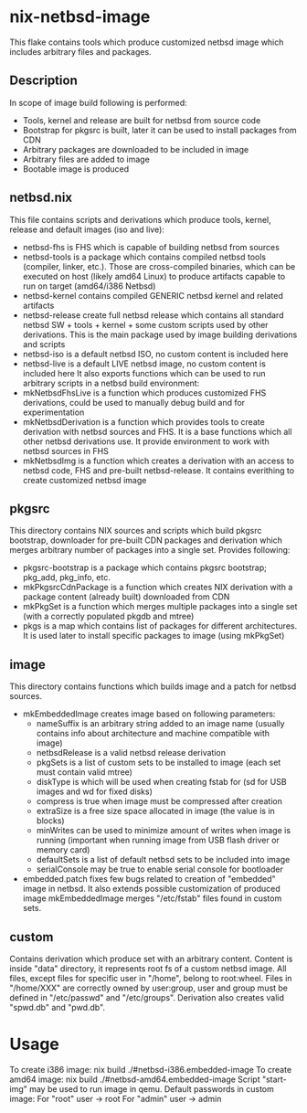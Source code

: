 # nix-netbsd-image
This flake contains tools which produce customized netbsd image which includes arbitrary files and packages.

## Description
In scope of image build following is performed:
 - Tools, kernel and release are built for netbsd from source code
 - Bootstrap for pkgsrc is built, later it can be used to install packages from CDN
 - Arbitrary packages are downloaded to be included in image
 - Arbitrary files are added to image
 - Bootable image is produced

## netbsd.nix
This file contains scripts and derivations which produce tools, kernel, release and default images (iso and live):
 - netbsd-fhs is FHS which is capable of building netbsd from sources
 - netbsd-tools is a package which contains compiled netbsd tools (compiler, linker, etc.). Those are cross-compiled binaries, which can be executed on host (likely amd64 Linux) to produce artifacts capable to run on target (amd64/i386 Netbsd)
 - netbsd-kernel contains compiled GENERIC netbsd kernel and related artifacts
 - netbsd-release create full netbsd release which contains all standard netbsd SW + tools + kernel + some custom scripts used by other derivations. This is the main package used by image building derivations and scripts
 - netbsd-iso is a default netbsd ISO, no custom content is included here
 - netbsd-live is a default LIVE netbsd image, no custom content is included here
It also exports functions which can be used to run arbitrary scripts in a netbsd build environment:
 - mkNetbsdFhsLive is a function which produces customized FHS derivations, could be used to manually debug build and for experimentation
 - mkNetbsdDerivation is a function which provides tools to create derivation with netbsd sources and FHS. It is a base functions which all other netbsd derivations use. It provide environment to work with netbsd sources in FHS
 - mkNetbsdImg is a function which creates a derivation with an access to netbsd code, FHS and pre-built netbsd-release. It contains everithing to create customized netbsd image

## pkgsrc
This directory contains NIX sources and scripts which build pkgsrc bootstrap, downloader for pre-built CDN packages and derivation which merges arbitrary number of packages into a single set. Provides following:
 - pkgsrc-bootstrap is a package which contains pkgsrc bootstrap; pkg_add, pkg_info, etc.
 - mkPkgsrcCdnPackage is a function which creates NIX derivation with a package content (already built) downloaded from CDN
 - mkPkgSet is a function which merges multiple packages into a single set (with a correctly populated pkgdb and mtree)
 - pkgs is a map which contains list of packages for different architectures. It is used later to install specific packages to image (using mkPkgSet)

## image
This directory contains functions which builds image and a patch for netbsd sources.
 - mkEmbeddedImage creates image based on following parameters:
    - nameSuffix is an arbitrary string added to an image name (usually contains info about architecture and machine compatible with image)
    - netbsdRelease is a valid netbsd release derivation
    - pkgSets is a list of custom sets to be installed to image (each set must contain valid mtree)
    - diskType is which will be used when creating fstab for (sd for USB images and wd for fixed disks)
    - compress is true when image must be compressed after creation
    - extraSize is a free size space allocated in image (the value is in blocks)
    - minWrites can be used to minimize amount of writes when image is running (important when running image from USB flash driver or memory card)
    - defaultSets is a list of default netbsd sets to be included into image
    - serialConsole may be true to enable serial console for bootloader
 - embedded.patch fixes few bugs related to creation of "embedded" image in netbsd. It also extends possible customization of produced image
mkEmbeddedImage merges "/etc/fstab" files found in custom sets.

## custom
Contains derivation which produce set with an arbitrary content. Content is inside "data" directory, it represents root fs of a custom netbsd image. All files, except files for specific user in "/home", belong to root:wheel. Files in "/home/XXX" are correctly owned by user:group, user and group must be defined in "/etc/passwd" and "/etc/groups". Derivation also creates valid "spwd.db" and "pwd.db".

# Usage
To create i386 image: nix build ./#netbsd-i386.embedded-image
To create amd64 image: nix build ./#netbsd-amd64.embedded-image
Script "start-img" may be used to run image in qemu.
Default passwords in custom image:
For "root" user -> root
For "admin" user -> admin
